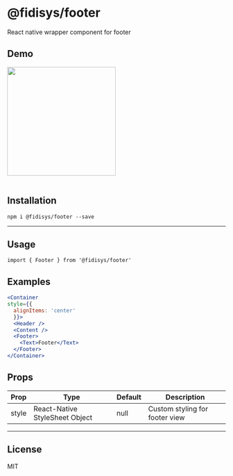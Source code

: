 # @fidisys/footer

React native wrapper component for footer
## Demo
<table>
<tr>
<img src="https://user-images.githubusercontent.com/28846043/67083918-a621fd80-f1b9-11e9-99cb-150c60045afc.gif" width="250">
</td>
</tr>
</table>


## Installation
`` npm i @fidisys/footer --save ``

___

## Usage

`` import { Footer } from '@fidisys/footer'
 ``


## Examples
```jsx
<Container
style={{
  alignItems: 'center'
  }}>
  <Header />
  <Content />
  <Footer>
    <Text>Footer</Text>
  </Footer>
</Container>
```

## Props

| Prop           | Type   | Default   | Description                                           |
| -------------- | ------ | --------- | ----------------------------------------------------- |
| style   | React-Native StyleSheet Object | null | Custom styling for footer view |

___

## License

MIT